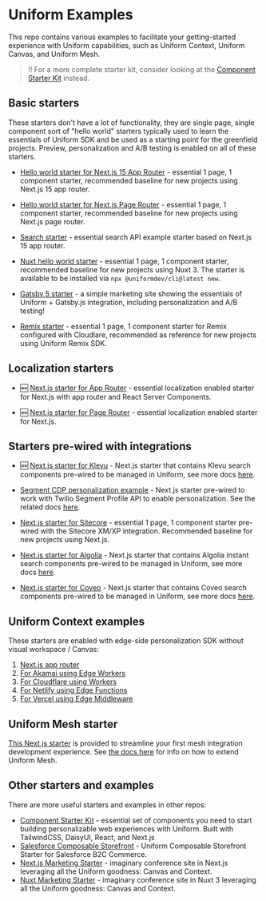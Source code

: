 # Uniform Examples

This repo contains various examples to facilitate your getting-started experience with Uniform capabilities, such as Uniform Context, Uniform Canvas, and Uniform Mesh.

> ‼️ For a more complete starter kit, consider looking at the [Component Starter Kit](https://github.com/uniformdev/component-starter-kit-next-approuter) instead.

## Basic starters

These starters don't have a lot of functionality, they are single page, single component sort of "hello world" starters typically used to learn the essentials of Uniform SDK and be used as a starting point for the greenfield projects. Preview, personalization and A/B testing is enabled on all of these starters.

- [Hello world starter for Next.js 15 App Router](./examples/nextjs-app-router) - essential 1 page, 1 component starter, recommended baseline for new projects using Next.js 15 app router.

- [Hello world starter for Next.js Page Router](./examples/nextjs-starter) - essential 1 page, 1 component starter, recommended baseline for new projects using Next.js page router.

- [Search starter](./examples/nextjs-search) - essential search API example starter based on Next.js 15 app router.

- [Nuxt hello world starter](./examples/nuxtjs-starter) - essential 1 page, 1 component starter, recommended baseline for new projects using Nuxt 3. The starter is available to be installed via `npx @uniformdev/cli@latest new`.

- [Gatsby 5 starter](./examples/gatsby5) - a simple marketing site showing the essentials of Uniform + Gatsby.js integration, including personalization and A/B testing!

- [Remix starter](./examples/remix-cloudflare-starter/) - essential 1 page, 1 component starter for Remix configured with Cloudlare, recommended as reference for new projects using Uniform Remix SDK.

## Localization starters

- 🆕 [Next.js starter for App Router](./examples/nextjs-app-router-localization-starter) - essential localization enabled starter for Next.js with app router and React Server Components.

- 🆕 [Next.js starter for Page Router](./examples/nextjs-page-router-localization-starter) - essential localization enabled starter for Next.js.

## Starters pre-wired with integrations

- 🆕 [Next.js starter for Klevu](./examples/klevu-starter) - Next.js starter that contains Klevu search components pre-wired to be managed in Uniform, see more docs [here](https://docs.uniform.app/docs/integrations/search/klevu).

- [Segment CDP personalization example](./examples/segment-personalization) - Next.js starter pre-wired to work with Twilio Segment Profile API to enable personalization. See the related docs [here](https://docs.uniform.app/docs/integrations/data/segment).

- [Next.js starter for Sitecore](./examples/nextjs-starter) - essential 1 page, 1 component starter pre-wired with the Sitecore XM/XP integration. Recommended baseline for new projects using Next.js.

- [Next.js starter for Algolia](./examples/algolia-starter) - Next.js starter that contains Algolia instant search components pre-wired to be managed in Uniform, see more docs [here](https://docs.uniform.app/docs/integrations/search/algolia/algolia-components).
  
- [Next.js starter for Coveo](./examples/coveo-starter) - Next.js starter that contains Coveo search components pre-wired to be managed in Uniform, see more docs [here](https://docs.uniform.app/docs/integrations/search/coveo).

## Uniform Context examples

These starters are enabled with edge-side personalization SDK without visual workspace / Canvas:

1. [Next.js app router](./examples/nextjs-app-router-context/)
1. [For Akamai using Edge Workers](./examples/context-edge-akamai/)
1. [For Cloudflare using Workers](./examples/context-edge-cloudflare-worker/)
1. [For Netlify using Edge Functions](./examples/context-edge-netlify/)
1. [For Vercel using Edge Middleware](./examples/context-edge-vercel/)

## Uniform Mesh starter

[This Next.js starter](./examples/mesh-integration/) is provided to streamline your first mesh integration development experience. See [the docs here](https://docs.uniform.app/docs/integrations/mesh-integrations/custom-integrations) for info on how to extend Uniform Mesh.

## Other starters and examples

There are more useful starters and examples in other repos:

- [Component Starter Kit](https://github.com/uniformdev/component-starter-kit-next-approuter) - essential set of components you need to start building personalizable web experiences with Uniform. Built with TailwindCSS, DaisyUI, React, and Next.js
- [Salesforce Composable Storefront](https://github.com/uniformdev/salesforce-composable-storefront-starter) - Uniform Composable Storefront Starter for Salesforce B2C Commerce.
- [Next.js Marketing Starter](https://github.com/uniformdev/uniformconf) - imaginary conference site in Next.js leveraging all the Uniform goodness: Canvas and Context.
- [Nuxt Marketing Starter](https://github.com/uniformdev/uniformconf-nuxt) - imaginary conference site in Nuxt 3 leveraging all the Uniform goodness: Canvas and Context.
